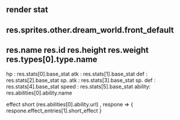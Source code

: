 ## render stat
res.sprites.other.dream_world.front_default
------------------
res.name
res.id
res.height
res.weight
res.types[0].type.name
------------------
hp : res.stats[0].base_stat
atk : res.stats[1].base_stat
def : res.stats[2].base_stat
sp. atk : res.stats[3].base_stat
sp. def : res.stats[4].base_stat
speed : res.stats[5].base_stat
ability: res.abilities[0].ability.name

effect short
(res.abilities[0].ability.url) , respone => {
    respone.effect_entries[1].short_effect
}

